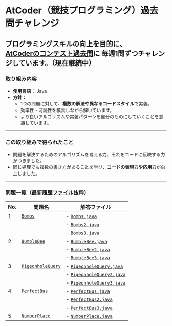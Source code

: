 # AtCoder（競技プログラミング）過去問チャレンジ


プログラミングスキルの向上を目的に、   
[AtCoderのコンテスト過去問](https://atcoder.jp/contests/archive)に **毎週1問ずつチャレンジ**しています。（現在継続中）
---

### 取り組み内容

- **使用言語：** Java  
- **方針：**  
  - 1つの問題に対して、**複数の解法や異なるコードスタイル**で実装。
  - 効率性・可読性を模索しながら解いています。
  - より良いアルゴリズムや実装パターンを自分のものにしていくことを意識しています。


---

### この取り組みで得られたこと

- 問題を解決するためのアルゴリズムを考える力、それをコードに反映する力がつきました。
- 同じ処理でも複数の書き方があることを学び、**コードの表現力や応用力**が向上しました。  

---

### 問題一覧（[最新履歴ファイル](https://github.com/nao-qp/Javawork/blob/main/%E8%A7%A3%E7%AD%94%E5%95%8F%E9%A1%8C%E4%B8%80%E8%A6%A7.txt)抜粋）

| No. | 問題名     | 解答ファイル               |
|-----|------------|----------------------------|
| 1   | [`Bombs`](https://atcoder.jp/contests/abc295/tasks/abc295_b) | - [`Bombs.java`](https://github.com/nao-qp/Javawork/blob/main/JavaWork/src/work01/Bombs.java)
|     |            | - [`Bombs2.java`](https://github.com/nao-qp/Javawork/blob/main/JavaWork/src/work01/Bombs2.java)|
|     |            | - [`Bombs3.java`](https://github.com/nao-qp/Javawork/blob/main/JavaWork/src/work01/Bombs3.java)|
| 2   | [`BumbleBee`](https://atcoder.jp/contests/abc022/tasks/abc022_b) | - [`BumbleBee.java`](https://github.com/nao-qp/Javawork/blob/main/JavaWork/src/work01/BumbleBee.java)
|     |            | - [`BumbleBee2.java`](https://github.com/nao-qp/Javawork/blob/main/JavaWork/src/work01/BumbleBee2.java)|
|     |            | - [`BumbleBee3.java`](https://github.com/nao-qp/Javawork/blob/main/JavaWork/src/work01/BumbleBee3.java)|
| 3   | [`PigeonholeQuery`](https://atcoder.jp/contests/abc391/tasks/abc391_c) | - [`PigeonholeQuery.java`](https://github.com/nao-qp/Javawork/blob/main/JavaWork/src/work01/PigeonholeQuery.java)
|     |            | - [`PigeonholeQuery2.java`](https://github.com/nao-qp/Javawork/blob/main/JavaWork/src/work01/PigeonholeQuery2.java)|
|     |            | - [`PigeonholeQuery3.java`](https://github.com/nao-qp/Javawork/blob/main/JavaWork/src/work01/PigeonholeQuery3.java)|
| 4   | [`PerfectBus`](https://atcoder.jp/contests/abc339/tasks/abc339_c) | - [`PerfectBus.java`](https://github.com/nao-qp/Javawork/blob/main/JavaWork/src/work01/PerfectBus.java)
|     |            | - [`PerfectBus2.java`](https://github.com/nao-qp/Javawork/blob/main/JavaWork/src/work01/PerfectBus2.java)|
|     |            | - [`PerfectBus3.java`](https://github.com/nao-qp/Javawork/blob/main/JavaWork/src/work01/PerfectBus3.java)|
| 5   | [`NumberPlace`](https://atcoder.jp/contests/abc327/tasks/abc327_c) | - [`NumberPlace.java`](https://github.com/nao-qp/Javawork/blob/main/JavaWork/src/work01/NumberPlace.java)

